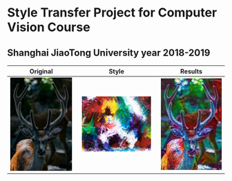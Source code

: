 # Style Transfer Project for Computer Vision Course
## Shanghai JiaoTong University year 2018-2019


|         Original         |           Style           |          Results       |
:-------------------------:|:-------------------------:|:------------------------:
<img src="/Images/Deer.jpg" width="100%"> | <img src="/Images/Abstract2.jpg" width="90%"> | <img src="/Results/Result_Deer_Abstract2.jpg" width="110%"> 
